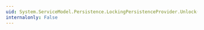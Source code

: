 ```yaml
---
uid: System.ServiceModel.Persistence.LockingPersistenceProvider.Unlock(System.TimeSpan)
internalonly: False
---
```

